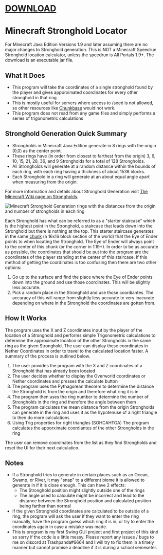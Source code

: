 # [DOWNLOAD](https://drive.google.com/file/d/1lo_HM4BqYZF-Dpc9y4U26WeaqXZMI5Wa/view?usp=sharing)

# Minecraft Stronghold Locator
For Minecraft Java Edition Versions 1.9 and later assuming there are no major changes to Stronghold generation.
This is NOT a Minecraft Speedrun Stronghold location calculator, unless the speedrun is All Portals 1.9+.
The download is an executable jar file.

## What It Does
- This program will take the coordinates of a single stronghold found by the player and gives apporximated coordinates for every other stronghold in that ring. 
- This is mostly useful for servers where access to /seed is not allowed, so other resources like [Chunkbase](https://www.chunkbase.com/apps/stronghold-finder) would not work.
- This program does not read from any game files and simply performs a series of trigonometric calculations

## Stronghold Generation Quick Summary
- Strongholds in Minecraft Java Edition generate in 8 rings with the origin (0,0) as the center point.
- These rings have (in order from closest to farthest from the origin) 3, 6, 10, 15, 21, 28, 36, and 9 Strongholds for a total of 128 Strongholds.
- All Strongholds will generate at a random distance within the bounds of each ring, with each ring having a thickness of about 1536 blocks.
- Each Stronghold in a ring will generate at an about equal angle apart when measuring from the origin.

For more information and details about Stronghold Generation visit [The Minecraft Wiki page on Strongholds](https://minecraft.fandom.com/wiki/Stronghold).

![Minecraft Stronghold Generation rings with the distances from the origin and number of strongholds in each ring](https://static.wikia.nocookie.net/minecraft_gamepedia/images/9/9d/Strongholds_1.9.png/revision/latest/scale-to-width-down/400?cb=20210212055544)

Each Stronghold has what can be referred to as a "starter staircase" which is the highest point in the Stronghold, a staircase that leads down into the Stronghold but there is nothing at the top. This starter staircase generates in the same [chunk](https://minecraft.fandom.com/wiki/Chunk) (a 16x16 block section of the world) that the Eye of Ender points to when locating the Stronghold. The Eye of Ender will always point to the center of this chunk (or the corner in 1.19+). In order to be as accurate as possible, the coordinates that should be put into the program are the coordinates of the player standing at the center of this staircase. If this method of getting the coordinates is too confusing then there are two other options:

1. Go up to the surface and find the place where the Eye of Ender points down into the ground and use those coordinates. This will be slightly less accurate.
2. Pick a random place in the Stronghold and use those coordiantes. The accuracy of this will range from slightly less accurate to very inacurate depending on where in the Stronghold the coordinates are gotten from.

## How It Works
The program uses the X and Z coordinates input by the player of the location of a Stronghold and performs simple Trigonometric calculations to determine the approximate location of the other Strongholds in the same ring as the given Stronghold. The user can display these coordinates in Nether Coordinates in order to travel to the calculated location faster. A summary of the process is outlined below.

1. The user provides the program with the X and Z coordinates of a Stronghold that has already been located
2. The user decides whether to display the Overworld coordinates or Nether coordinates and presses the calculate button
3. The program uses the Pythagorean theorem to determine the distance the Stronghold is from the origin and therefore what ring it is in
4. The program then uses the ring number to determine the number of Strongholds in the ring and therefore the angle between them
5. The program calculates the mean distance from the origin Strongholds can generate in the ring and uses it as the hypotenuse of a right triangle to then do more calculations
6. Using Trig properties for right triangles (SOHCAHTOA) The program calculates the apporximate coordiantes of the other Strongholds in the ring

The user can remove coordinates from the list as they find Strongholds and reset the UI for their next calculation.

## Notes
- If a Stronghold tries to generate in certain places such as an Ocean, Swamp, or River, it may "snap" to a different biome it is allowed to generate in if it is close enough. This can have 2 effects:
  - The Stronghold position might slightly outside one of the rings
  - The angle used to calculate might be incorrect and lead to the distance between the Stronghold position and calculated position being farther than normal
- If the given Stronghold coordinates are calculated to be outside of a ring, the program will ask the user if they want to enter the ring manually, have the program guess which ring it is in, or try to enter the coordinates again in case a mistake was made.
- This is program is my first Swing GUI project and first project of this kind so sorry if the code is a little messy.
Please report any issues / bugs to me on discord at Trashpanda#6664 and I will try to fix them in a timely manner but cannot promise a deadline if it is during a school semeseter.
